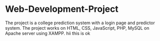 # Web-Development-Project
The project is a college prediction system with a login page and predictor system.  The project works on HTML, CSS, JavaScript, PHP, MySQL on Apache server using XAMPP. 
hii this is ok
